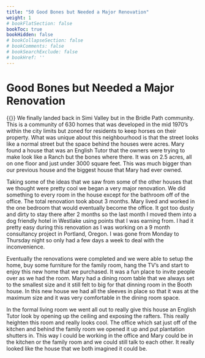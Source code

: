 ```yaml
---
title: "50 Good Bones but Needed a Major Renovation"
weight: 1
# bookFlatSection: false
bookToc: true
bookHidden: false
# bookCollapseSection: false
# bookComments: false
# bookSearchExclude: false
# bookHref: ''
---
```

# Good Bones but Needed a Major Renovation
{{<picture src="/images/1159_MellowLane.png"  width="300 px">}}
We finally landed back in Simi Valley but in the Bridle Path community. This is a community of 630 homes that was developed in the mid 1970’s within the city limits but zoned for residents to keep horses on their property.  What was unique about this neighbourhood is that the street looks like a normal street but the space behind the houses were acres. Mary found a house that was an English Tutor that the owners were trying to make look like a Ranch but the bones where there. It was on 2.5 acres, all on one floor and just under 3000 square feet. This was much bigger than our previous house and the biggest house that Mary had ever owned.

Taking some of the ideas that we saw from some of the other houses that we thought were pretty cool we began a very major renovation. We did something to every room in the house except for the bathroom off of the office. The total renovation took about 3 months. Mary lived and worked in the one bedroom that would eventually become the office. It got too dusty and dirty to stay there after 2 months so the last month I moved them into a dog friendly hotel in Westlake using points that I was earning from. I had it pretty easy during this renovation as I was working on a 9 month consultancy project in Portland, Oregon. I was gone from Monday to Thursday night so only had a few days a week to deal with the inconvenience.

Eventually the renovations were completed and we were able to setup the home, buy some furniture for the family room, hang the TV’s and start to enjoy this new home that we purchased. It was a fun place to invite people over as we had the room. Mary had a dining room table that we always set to the smallest size and it still felt to big for that dinning room in the Booth house. In this new house we had all the sleeves in place so that it was at the maximum size and it was very comfortable in the dining room space.

In the formal living room we went all out to really give this house an English Tutor look by opening up the ceiling and exposing the rafters. This really heighten this room and really looks cool. The office which sat just off of the kitchen and behind the family room we opened it up and put plantation shutters in. This way I could be working in the office and Mary could be in the kitchen or the family room and we could still talk to each other. It really looked like the house that we both imagined it could be.